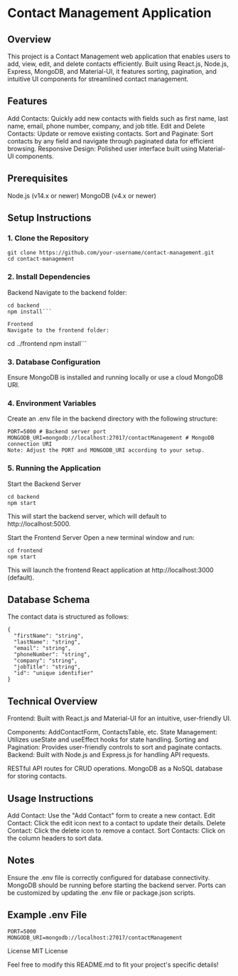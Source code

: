 # Contact Management Application

## Overview
This project is a Contact Management web application that enables users to add, view, edit, and delete contacts efficiently. Built using React.js, Node.js, Express, MongoDB, and Material-UI, it features sorting, pagination, and intuitive UI components for streamlined contact management.

## Features
Add Contacts: Quickly add new contacts with fields such as first name, last name, email, phone number, company, and job title.
Edit and Delete Contacts: Update or remove existing contacts.
Sort and Paginate: Sort contacts by any field and navigate through paginated data for efficient browsing.
Responsive Design: Polished user interface built using Material-UI components.

## Prerequisites
Node.js (v14.x or newer)
MongoDB (v4.x or newer)

## Setup Instructions

### 1. Clone the Repository
```
git clone https://github.com/your-username/contact-management.git
cd contact-management
```

### 2. Install Dependencies
Backend
Navigate to the backend folder:
```
cd backend
npm install```

Frontend
Navigate to the frontend folder:

```
cd ../frontend
npm install```

### 3. Database Configuration
Ensure MongoDB is installed and running locally or use a cloud MongoDB URI.

### 4. Environment Variables
Create an .env file in the backend directory with the following structure:

```
PORT=5000 # Backend server port
MONGODB_URI=mongodb://localhost:27017/contactManagement # MongoDB connection URI
Note: Adjust the PORT and MONGODB_URI according to your setup.
```

### 5. Running the Application
Start the Backend Server
```
cd backend
npm start
```
This will start the backend server, which will default to http://localhost:5000.

Start the Frontend Server
Open a new terminal window and run:

```
cd frontend
npm start
```
This will launch the frontend React application at http://localhost:3000 (default).

## Database Schema
The contact data is structured as follows:
```
{
  "firstName": "string",
  "lastName": "string",
  "email": "string",
  "phoneNumber": "string",
  "company": "string",
  "jobTitle": "string",
  "id": "unique identifier"
}
```

## Technical Overview
Frontend: Built with React.js and Material-UI for an intuitive, user-friendly UI.

Components: AddContactForm, ContactsTable, etc.
State Management: Utilizes useState and useEffect hooks for state handling.
Sorting and Pagination: Provides user-friendly controls to sort and paginate contacts.
Backend: Built with Node.js and Express.js for handling API requests.

RESTful API routes for CRUD operations.
MongoDB as a NoSQL database for storing contacts.

## Usage Instructions
Add Contact: Use the "Add Contact" form to create a new contact.
Edit Contact: Click the edit icon next to a contact to update their details.
Delete Contact: Click the delete icon to remove a contact.
Sort Contacts: Click on the column headers to sort data.

## Notes
Ensure the .env file is correctly configured for database connectivity.
MongoDB should be running before starting the backend server.
Ports can be customized by updating the .env file or package.json scripts.

## Example .env File
```
PORT=5000
MONGODB_URI=mongodb://localhost:27017/contactManagement
```


License
MIT License

Feel free to modify this README.md to fit your project's specific details!